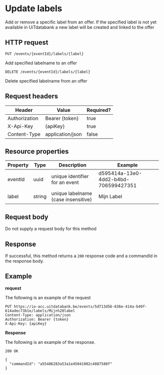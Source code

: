 ---
---

# Update labels

Add or remove a specific label from an offer. If the specified label is not yet available in UiTdatabank a new label will be created and linked to the offer

## HTTP request

```
PUT /events/{eventId}/labels/{label}
```

Add specified labelname to an offer

```
DELETE /events/{eventId}/labels/{label}
```

Delete specified labelname from an offer

## Request headers

| Header        | Value            | Required? |
| ------------- | ---------------- | --------- |
| Authorization | Bearer {token}   | true      |
| X-Api-Key     | {apiKey}         | true      |
| Content-Type  | application/json | false     |

## Resource properties

| Property	| Type | Description | Example |
|--|--|--|--|
| eventId	| uuid | unique identifier for an event | d595414a-13e0-4dd2-b4bd-706599427351 |
| label	| string | unique labelname (case insensitive) | Mijn Label |

## Request body

Do not supply a request body for this method

## Response

If successful, this method returns a `200` response code and a commandId in the response body.

## Example

**request**

The following is an example of the request

```
PUT https://io-acc.uitdatabank.be/events/5d713d56-636e-414a-b49f-614adec73b1e/labels/Mijn%20label
Content-Type: application/json
Authorization: Bearer {token}
X-Api-Key: {apiKey}
```

**Response**

The following is an example of the response.

```
200 OK

{
  "commandId": "a55486283a53a1e45041002c4887580f"
}
```
